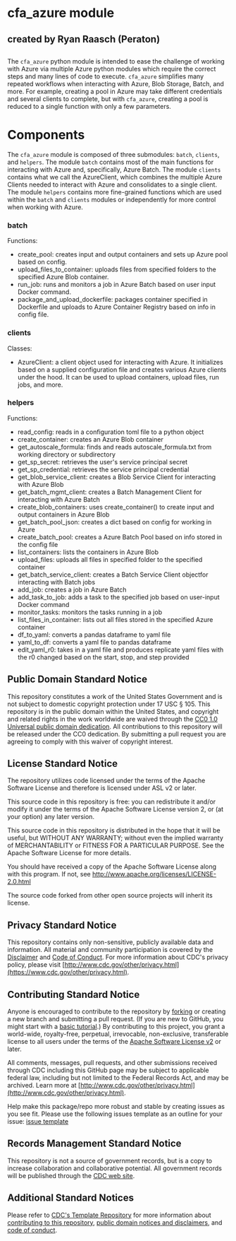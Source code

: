 # cfa_azure module
## created by Ryan Raasch (Peraton)
##

The `cfa_azure` python module is intended to ease the challenge of working with Azure via multiple Azure python modules which require the correct steps and many lines of code to execute. `cfa_azure` simplifies many repeated workflows when interacting with Azure, Blob Storage, Batch, and more. For example, creating a pool in Azure may take different credentials and several clients to complete, but with `cfa_azure`, creating a pool is reduced to a single function with only a few parameters.

# Components
The `cfa_azure` module is composed of three submodules: `batch`, `clients`, and `helpers`. The module `batch` contains most of the main functions for interacting with Azure and, specifically, Azure Batch. The module `clients` contains what we call the AzureClient, which combines the multiple Azure Clients needed to interact with Azure and consolidates to a single client. The module `helpers` contains more fine-grained functions which are used within the `batch` and `clients` modules or independently for more control when working with Azure.

### batch
Functions:
- create_pool: creates input and output containers and sets up Azure pool based on config.
- upload_files_to_container: uploads files from specified folders to the specified Azure Blob container.
- run_job: runs and monitors a job in Azure Batch based on user input Docker command.
- package_and_upload_dockerfile: packages container specified in Dockerfile and uploads to Azure Container Registry based on info in config file.

### clients
Classes:
- AzureClient: a client object used for interacting with Azure. It initializes based on a supplied configuration file and creates various Azure clients under the hood. It can be used to upload containers, upload files, run jobs, and more.

### helpers
Functions:
- read_config: reads in a configuration toml file to a python object
- create_container: creates an Azure Blob container
- get_autoscale_formula: finds and reads autoscale_formula.txt from working directory or subdirectory
- get_sp_secret: retrieves the user's service principal secret
- get_sp_credential: retrieves the service principal credential
- get_blob_service_client: creates a Blob Service Client for interacting with Azure Blob
- get_batch_mgmt_client: creates a Batch Management Client for interacting with Azure Batch
- create_blob_containers: uses create_container() to create input and output containers in Azure Blob
- get_batch_pool_json: creates a dict based on config for working in Azure
- create_batch_pool: creates a Azure Batch Pool based on info stored in the config file
- list_containers: lists the containers in Azure Blob
- upload_files: uploads all files in specified folder to the specified container
- get_batch_service_client: creates a Batch Service Client objectfor interacting with Batch jobs
- add_job: creates a job in Azure Batch
- add_task_to_job: adds a task to the specified job based on user-input Docker command
- monitor_tasks: monitors the tasks running in a job
- list_files_in_container: lists out all files stored in the specified Azure container
- df_to_yaml: converts a pandas dataframe to yaml file
- yaml_to_df: converts a yaml file to pandas dataframe
- edit_yaml_r0: takes in a yaml file and produces replicate yaml files with the r0 changed based on the start, stop, and step provided

## Public Domain Standard Notice
This repository constitutes a work of the United States Government and is not
subject to domestic copyright protection under 17 USC § 105. This repository is in
the public domain within the United States, and copyright and related rights in
the work worldwide are waived through the [CC0 1.0 Universal public domain dedication](https://creativecommons.org/publicdomain/zero/1.0/).
All contributions to this repository will be released under the CC0 dedication. By
submitting a pull request you are agreeing to comply with this waiver of
copyright interest.

## License Standard Notice
The repository utilizes code licensed under the terms of the Apache Software
License and therefore is licensed under ASL v2 or later.

This source code in this repository is free: you can redistribute it and/or modify it under
the terms of the Apache Software License version 2, or (at your option) any
later version.

This source code in this repository is distributed in the hope that it will be useful, but WITHOUT ANY
WARRANTY; without even the implied warranty of MERCHANTABILITY or FITNESS FOR A
PARTICULAR PURPOSE. See the Apache Software License for more details.

You should have received a copy of the Apache Software License along with this
program. If not, see http://www.apache.org/licenses/LICENSE-2.0.html

The source code forked from other open source projects will inherit its license.

## Privacy Standard Notice
This repository contains only non-sensitive, publicly available data and
information. All material and community participation is covered by the
[Disclaimer](DISCLAIMER.md)
and [Code of Conduct](code-of-conduct.md).
For more information about CDC's privacy policy, please visit [http://www.cdc.gov/other/privacy.html](https://www.cdc.gov/other/privacy.html).

## Contributing Standard Notice
Anyone is encouraged to contribute to the repository by [forking](https://help.github.com/articles/fork-a-repo) or creating a new branch
and submitting a pull request. (If you are new to GitHub, you might start with a
[basic tutorial](https://help.github.com/articles/set-up-git).) By contributing
to this project, you grant a world-wide, royalty-free, perpetual, irrevocable,
non-exclusive, transferable license to all users under the terms of the
[Apache Software License v2](http://www.apache.org/licenses/LICENSE-2.0.html) or
later.

All comments, messages, pull requests, and other submissions received through
CDC including this GitHub page may be subject to applicable federal law, including but not limited to the Federal Records Act, and may be archived. Learn more at [http://www.cdc.gov/other/privacy.html](http://www.cdc.gov/other/privacy.html).

Help make this package/repo more robust and stable by creating issues as you see fit. Please use the following issues template as an outline for your issue: [issue template](.github/ISSUE_TEMPLATE/cfa_azure_issue_template.md)

## Records Management Standard Notice
This repository is not a source of government records, but is a copy to increase
collaboration and collaborative potential. All government records will be
published through the [CDC web site](http://www.cdc.gov).

## Additional Standard Notices
Please refer to [CDC's Template Repository](https://github.com/CDCgov/template) for more information about [contributing to this repository](https://github.com/CDCgov/template/blob/main/CONTRIBUTING.md), [public domain notices and disclaimers](https://github.com/CDCgov/template/blob/main/DISCLAIMER.md), and [code of conduct](https://github.com/CDCgov/template/blob/main/code-of-conduct.md).

